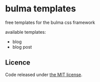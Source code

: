 bulma templates
==========

free templates for the bulma css framework


available templates:
-  blog
-  blog post


## Licence

Code released under [the MIT license](https://github.com/dansup/bulma-templates/blob/master/LICENSE).